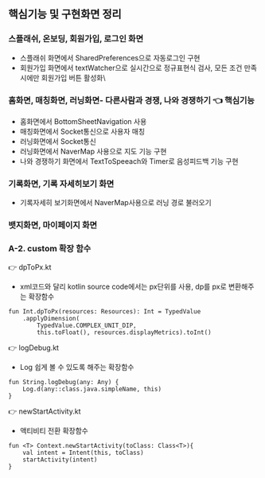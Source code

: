 ## 핵심기능 및 구현화면 정리

### 스플래쉬, 온보딩, 회원가입, 로그인 화면
- 스플래쉬 화면에서 SharedPreferences으로 자동로그인 구현
- 회원가입 화면에서 textWatcher으로 실시간으로 정규표현식 검사, 모든 조건 만족시에만 회원가입 버튼 활성화\


### 홈화면, 매칭화면, 러닝화면- 다른사람과 경쟁, 나와 경쟁하기 :point_left: 핵심기능

- 홈화면에서 BottomSheetNavigation 사용
- 매칭화면에서 Socket통신으로 사용자 매칭
- 러닝화면에서 Socket통신
- 러닝화면에서 NaverMap 사용으로 지도 기능 구현
- 나와 경쟁하기 화면에서 TextToSpeeach와 Timer로 음성피드백 기능 구현

### 기록화면, 기록 자세히보기 화면

- 기록자세히 보기화면에서 NaverMap사용으로 러닝 경로 불러오기 

### 뱃지화면, 마이페이지 화면


### A-2. custom 확장 함수

:point_right: dpToPx.kt
- xml코드와 달리 kotlin source code에서는 px단위를 사용, dp를 px로 변환해주는 확장함수
```
fun Int.dpToPx(resources: Resources): Int = TypedValue
    .applyDimension(
        TypedValue.COMPLEX_UNIT_DIP,
        this.toFloat(), resources.displayMetrics).toInt()
```

:point_right: logDebug.kt
- Log 쉽게 볼 수 있도록 해주는 확장함수
```
fun String.logDebug(any: Any) {
    Log.d(any::class.java.simpleName, this)
}

```
:point_right: newStartActivity.kt
- 액티비티 전환 확장함수
```
fun <T> Context.newStartActivity(toClass: Class<T>){
    val intent = Intent(this, toClass)
    startActivity(intent)
}

```
